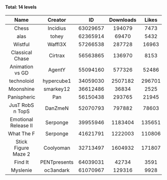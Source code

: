 #### Total: 14 levels

| Name | Creator | ID | Downloads | Likes |
|:---:|:---:|:---:|:---:|:---:|
| Chess | Incidius | 63029657 | 194079 | 7473
| alas | tohey | 62365914 | 69470 | 5432
| Wistful | Waffl3X | 57266538 | 287728 | 16963
| Classical Chase | Cirtrax | 56563865 | 136970 | 8153
| Animation vs GD | AgentY | 55094160 | 577326 | 52486
| technoloid | hypercube1 | 34059030 | 2507182 | 296701
| Moonshine | smarkey12 | 36612486 | 36834 | 2525
| Panispheric | Pan | 56150438 | 293765 | 21945
| JusT RobS n TopS | DanZmeN | 52070793 | 797882 | 78603
| Emotional Release II | Serponge | 39955946 | 1183404 | 135651
| What The F | Serponge | 41621791 | 1222003 | 110806
| Stick Figure Maze 2 | Coolyoman | 32713497 | 1604932 | 171807
| Find It | PENTpresents | 64039031 | 42734 | 3591
| Myslenie | oc3andark | 61070967 | 129316 | 9928
